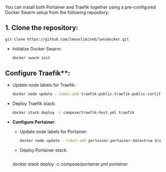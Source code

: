 
You can install both Portainer and Traefik together using a pre-configured Docker Swarm setup from the following repository:

## 1. Clone the repository:
   ```bash
   git clone https://github.com/lmnaslimited/lensdocker.git
   ```
   
- Initialize Docker Swarm:
   ```bash
   docker swarm init 
   ```

## Configure Traefik**:
   - Update node labels for Traefik:
     ```bash
     docker node update --label-add traefik-public.traefik-public-certificates=true $(docker info -f '{{.Swarm.NodeID}}')
     ```

   - Deploy Traefik stack:
     ```bash
     docker stack deploy -c compose/traefik-host.yml traefik
     ```

- **Configure Portainer**:
   - Update node labels for Portainer:
     ```bash
     docker node update --label-add portainer.portainer-data=true $(docker info -f '{{.Swarm.NodeID}}')
     ```

   - Deploy Portainer stack:
     ```bash
    docker stack deploy -c compose/portainer.yml portainer
     ```
<!--stackedit_data:
eyJoaXN0b3J5IjpbNzY2NzQzODcxXX0=
-->